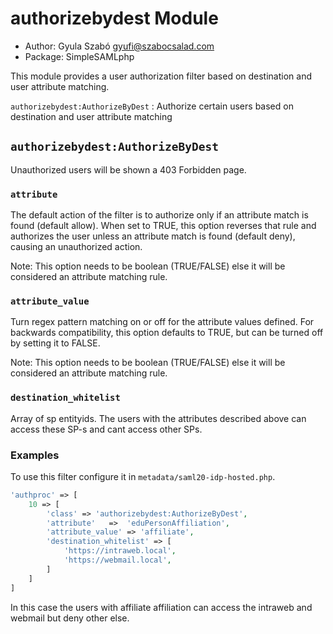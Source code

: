 authorizebydest Module
======================

<!--
	This file is written in Markdown syntax.
	For more information about how to use the Markdown syntax, read here:
	http://daringfireball.net/projects/markdown/syntax
-->

  * Author: Gyula Szabó <gyufi@szabocsalad.com>
  * Package: SimpleSAMLphp

This module provides a user authorization filter based on destination and user attribute matching.


`authorizebydest:AuthorizeByDest`
: Authorize certain users based on destination and user attribute matching


`authorizebydest:AuthorizeByDest`
---------------------


Unauthorized users will be shown a 403 Forbidden page.

### `attribute` ###
The default action of the filter is to authorize only if an attribute match is found (default allow). When set to TRUE, this option reverses that rule and authorizes the user unless an attribute match is found (default deny), causing an unauthorized action.

Note: This option needs to be boolean (TRUE/FALSE) else it will be considered an attribute matching rule.

### `attribute_value` ###
Turn regex pattern matching on or off for the attribute values defined. For backwards compatibility, this option defaults to TRUE, but can be turned off by setting it to FALSE.

Note: This option needs to be boolean (TRUE/FALSE) else it will be considered an attribute matching rule.

### `destination_whitelist` ###
Array of sp entityids. The users with the attributes described above can access these SP-s and cant access other SPs.  

### Examples ###
To use this filter configure it in `metadata/saml20-idp-hosted.php`.

```php
'authproc' => [
    10 => [
        'class' => 'authorizebydest:AuthorizeByDest',
        'attribute'   =>  'eduPersonAffiliation',
        'attribute_value' => 'affiliate',
        'destination_whitelist' => [
            'https://intraweb.local',
            'https://webmail.local',
        ]
    ]
]
```

In this case the users with affiliate affiliation can access the intraweb and webmail but deny other else.


